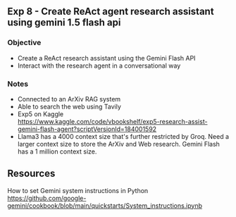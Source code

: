 ## Exp 8 - Create ReAct agent research assistant using gemini 1.5 flash api

### Objective
- Create a ReAct research assistant using the Gemini Flash API
- Interact with the research agent in a conversational way
  
### Notes
- Connected to an ArXiv RAG system
- Able to search the web using Tavily
- Exp5 on Kaggle<br>
https://www.kaggle.com/code/vbookshelf/exp5-research-assist-gemini-flash-agent?scriptVersionId=184001592
- Llama3 has a 4000 context size that's further restricted by Groq. Need a larger context size to store the ArXiv and Web research. Gemini Flash has a 1 million context size.

## Resources
How to set Gemini system instructions in Python<br>
https://github.com/google-gemini/cookbook/blob/main/quickstarts/System_instructions.ipynb



